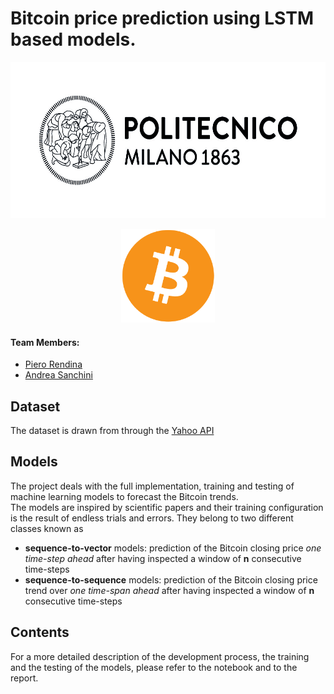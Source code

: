 # Bitcoin price prediction using LSTM based models.
<p align="center">
  <img src="images/02_Polimi_bandiera_BN_positivo_outline.jpg" style="width:600px;height:250px"/>
</p>
<p align="center">
  <img src="images/bitcoin_logo.jpeg" style="width:150px;height:150px"/>
</p>


#### Team Members:
* [Piero Rendina](https://github.com/PieroRendina)
* [Andrea Sanchini](https://github.com/AndreaSanchini)

## Dataset
The dataset is drawn from through the <a href="https://pypi.org/project/yfinance/" target="_blank">Yahoo API</a>

## Models
The project deals with the full implementation, training and testing of machine learning models to forecast the Bitcoin trends.  
The models are inspired by scientific papers and their training configuration is the result of endless trials and errors. 
They belong to two different classes known as 
* **sequence-to-vector** models: prediction of the Bitcoin closing price *one time-step ahead* after having inspected a window of **n** consecutive time-steps
* **sequence-to-sequence** models: prediction of the Bitcoin closing price trend over *one time-span ahead* after having inspected a window of **n** consecutive time-steps

## Contents
For a more detailed description of the development process, the training and the testing of the models, please refer to the notebook and to the report.



